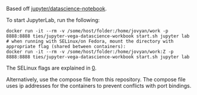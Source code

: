Based off [jupyter/datascience-notebook](https://github.com/jupyter/docker-stacks/tree/master/datascience-notebook).

To start JupyterLab, run the following:
```
docker run -it --rm -v /some/host/folder:/home/jovyan/work -p 8888:8888 ties/jupyter-vega-datascience-workbook start.sh jupyter lab
# when running with SELinux/on Fedora, mount the directory with appropriate flag (shared between containers):
docker run -it --rm -v /some/host/folder:/home/jovyan/work:Z -p 8888:8888 ties/jupyter-vega-datascience-workbook start.sh jupyter lab
```

The SELinux flags are explained in [0].

Alternatively, use the compose file from this repository. The compose file uses ip addresses for
the containers to prevent conflicts with port bindings.

[0]: http://jaormx.github.io/2018/selinux-and-docker-notes/
